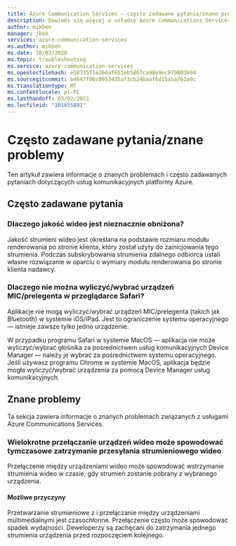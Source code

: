 ```yaml
---
title: Azure Communication Services — często zadawane pytania/znane problemy
description: Dowiedz się więcej o usłudze Azure Communications Services
author: mikben
manager: jken
services: azure-communication-services
ms.author: mikben
ms.date: 10/03/2020
ms.topic: troubleshooting
ms.service: azure-communication-services
ms.openlocfilehash: e58335f1e266af651eb5867ca98e9ec979803b94
ms.sourcegitcommit: b4647f06c0953435af3cb24baaf6d15a5a761a9c
ms.translationtype: MT
ms.contentlocale: pl-PL
ms.lasthandoff: 03/02/2021
ms.locfileid: "101655891"
---
```

# <a name="faq--known-issues"></a>Często zadawane pytania/znane problemy
Ten artykuł zawiera informacje o znanych problemach i często zadawanych pytaniach dotyczących usług komunikacyjnych platformy Azure.

## <a name="faq"></a>Często zadawane pytania

### <a name="why-is-the-quality-of-my-video-degraded"></a>Dlaczego jakość wideo jest nieznacznie obniżona?

Jakość strumieni wideo jest określana na podstawie rozmiaru modułu renderowania po stronie klienta, który został użyty do zainicjowania tego strumienia. Podczas subskrybowania strumienia zdalnego odbiorca ustali własne rozwiązanie w oparciu o wymiary modułu renderowania po stronie klienta nadawcy.

### <a name="why-is-it-not-possible-to-enumerateselect-micspeaker-devices-on-safari"></a>Dlaczego nie można wyliczyć/wybrać urządzeń MIC/prelegenta w przeglądarce Safari?

Aplikacje nie mogą wyliczyć/wybrać urządzeń MIC/prelegenta (takich jak Bluetooth) w systemie iOS/iPad. Jest to ograniczenie systemu operacyjnego — istnieje zawsze tylko jedno urządzenie.

W przypadku programu Safari w systemie MacOS — aplikacja nie może wyliczyć/wybrać głośnika za pośrednictwem usług komunikacyjnych Device Manager — należy je wybrać za pośrednictwem systemu operacyjnego. Jeśli używasz programu Chrome w systemie MacOS, aplikacja będzie mogła wyliczyć/wybrać urządzenia za pomocą Device Manager usług komunikacyjnych.

## <a name="known-issues"></a>Znane problemy

Ta sekcja zawiera informacje o znanych problemach związanych z usługami Azure Communications Services.

### <a name="repeatedly-switching-video-devices-may-cause-video-streaming-to-temporarily-stop"></a>Wielokrotne przełączanie urządzeń wideo może spowodować tymczasowe zatrzymanie przesyłania strumieniowego wideo

Przełączenie między urządzeniami wideo może spowodować wstrzymanie strumienia wideo w czasie, gdy strumień zostanie pobrany z wybranego urządzenia.

#### <a name="possible-causes"></a>Możliwe przyczyny
Przetwarzanie strumieniowe z i przełączanie między urządzeniami multimedialnymi jest czasochłonne. Przełączenie często może spowodować spadek wydajności. Deweloperzy są zachęcani do zatrzymania jednego strumienia urządzenia przed rozpoczęciem kolejnego.
